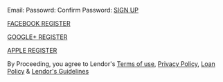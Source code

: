 Email:
Passowrd:
Confirm Password:
[SIGN UP](https://link)

[FACEBOOK REGISTER](https://link)

[GOOGLE+ REGISTER](https://link)

[APPLE REGISTER](https://link)

By Proceeding, you agree to Lendor's  [Terms of use](https://link), [Privacy Policy](https://link), [Loan Policy](https://link) & [Lendor's Guidelines](https://link)
